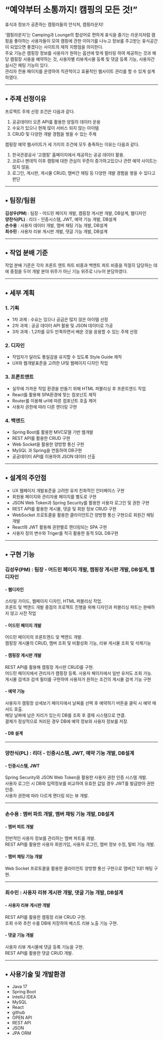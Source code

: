 # “예약부터 소통까지! 캠핑의 모든 것!”  
휴식과 정보가 공존하는 캠핑러들의 안식처, 캠핑라운지!

‘캠핑라운지’는 Camping과 Lounge의 합성어로 편하게 휴식을 즐기는 라운지처럼 캠핑을 좋아하는 사용자들이 모여 캠핑에 관한 이야기를 나누고 정보를 주고받는 휴식공간이 되었으면 좋겠다는 사이트의 제작 지향점을 의미한다.  
주요 기능은 캠핑장 정보를 사용자가 원하는 옵션에 맞게 필터링 하여 제공하는 것과 해당 캠핑장 사용을 예약하는 것, 사용자별 리뷰게시물 등록 및 댓글 등록 기능, 사용자간 실시간 채팅 기능이 있다.  
관리자 전용 페이지를 운영하여 직관적이고 효율적인 웹사이트 관리를 할 수 있게 설계하였다.

---

## • 주제 선정이유

프로젝트 주제 선정 조건은 다음과 같다.  
1. 공공데이터 오픈 API를 활용한 양질의 데이터 운용  
2. 수요가 있으나 현재 많이 서비스 되지 않는 아이템  
3. CRUD 및 다양한 개발 경험을 쌓을 수 있는 주제  

캠핑장 예약 웹사이트가 세 가지의 조건에 모두 충족하는 이유는 다음과 같다.  
1. 한국관광공사 ‘고캠핑’ 홈페이지에서 제공하는 공공 데이터 활용.  
2. 코로나 팬데믹 이후 캠핑에 대한 관심이 꾸준이 증가하고있으나 관련 예약 사이트는 많지 않음.  
3. 로그인, 게시판, 게시물 CRUD, 맴버간 채팅 등 다양한 개발 경험을 쌓을 수 있다고 판단  

---

## • 팀장/팀원

**김성우(PM)** : 팀장 - 어드민 페이지 개발, 캠핑장 게시판 개발, DB설계, 웹디자인  
**양찬식(PL)** : 리더 - 인증시스템, JWT, 예약 기능 개발, DB설계  
**손수용** : 사용자 데이터 개발, 맴버 채팅 기능 개발, DB설계  
**최수민** : 사용자 리뷰 게시판 개발, 댓글 기능 개발, DB설계  

---

## • 작업 분배 기준

작업 분배 기준은 각자 프론트 엔트 파트 비중과 백엔트 파트 비중을 적절히 담당하는 데에 중점을 두어 개발 분야 위주가 아닌 기능 위주로 나누어 분담하였다.

---

## • 세부 계획

### 1. 기획  
- 1차 과제 : 수요는 있으나 공급은 많지 않은 아이템 선정  
- 2차 과제 : 공공 데이터 API 활용 및 JSON 데이터로 가공  
- 3차 과제 : 1,2차를 모두 만족하면서 배운 것을 응용할 수 있는 주제 선정  

### 2. 디자인  
- 작업자가 달라도 통일감을 유지할 수 있도록 Style Guide 제작  
- UX와 웹개발표준을 고려한 UI및 웹페이지 디자인 작업  

### 3. 프론트엔트  
- 실무에 가까운 작업 환경을 만들기 위해 HTML 퍼블리싱 후 프론트엔드 작업  
- React를 활용해 SPA환경에 맞는 컴포넌트 제작  
- Router를 이용해 url에 따른 컴포넌트 호출 제어  
- 사용자 권한에 따라 다른 랜더링 구현  

### 4. 백엔드  
- Spring Boot를 활용한 MVC모델 기반 웹개발  
- REST API를 활용한 CRUD 구현  
- Web Socket을 활용한 양방향 통신 구현  
- MySQL 과 Spring을 연동하여 DB구현  
- 공공데이터 API를 이용하여 JSON 데이터 산출  

---

## • 설계의 주안점

- UX 웹페이지 개발표준을 고려한 유저 친화적인 인터페이스 구현  
- 회원용 페이지와 관리자용 페이지를 별도로 구현  
- JSON Web Token과 Spring Security를 활용한 사용자 로그인 및 권한 구현  
- REST API를 활용한 게시물, 댓글 및 회원 정보 CRUD 구현  
- WebSocket 프로토콜을 활용한 클라이언트간 양방향 통신 구현으로 회원간 채팅 개발  
- React와 JWT 활용해 권한별로 랜더링되는 SPA 구현  
- 사용자 정의 변수와 Triger를 적극 활용한 동적 SQL DB구현  

---

## • 구현 기능

### 김성우(PM) : 팀장 - 어드민 페이지 개발, 캠핑장 게시판 개발, DB설계, 웹디자인  

#### - 웹디자인  
스타일 가이드, 웹페이지 디자인, HTML 퍼블리싱 작업.  
프론트 및 백엔드 개발 중점의 프로젝트 진행을 위해 디자인과 퍼블리싱 파트는 분배하지 않고 사전 작업  

#### - 어드민 페이지 개발  
어드민 페이지의 프론트엔드 및 백엔드 개발.  
캠핑장 게시물의 CRUD, 맴버 조회 및 비활성화 기능, 리뷰 게시물 조회 및 삭제기능  

#### - 캠핑장 게시판 개발  
REST API를 활용해 캠핑장 게시판 CRUD를 구현.  
어드민 페이지에서 관리자가 캠핑장 등록. 사용자 페이지에서 일반 유저도 조회 가능.  
게시물 검색과 검색 필터를 구현하여 사용자가 원하는 조건의 게시물 검색 기능 구현  

#### - 예약 기능  
사용자가 캠핑장 상세보기 페이지에서 날짜를 선택 후 예약하기 버튼을 클릭 시 예약 매서드 호출.  
해당 날짜에 남은 자리가 있는지 DB를 조회 후 결제 시스템으로 연결.  
결제가 정상적으로 처리된 경우 DB에 예약 정보와 사용자 정보를 저장.  

#### - DB 설계  

---

### 양찬식(PL) : 리더 - 인증시스템, JWT, 예약 기능 개발, DB설계  

#### - 인증시스템, JWT  
Spring Security와 JSON Web Token을 활용한 사용자 권한 인증 시스템 개발.  
사용자 로그인 시 DB와 입력정보를 비교하여 유효한 값일 경우 JWT를 발급받아 권한 인증.  
사용자 권한에 따라 다르게 랜더링 되는 뷰 개발.  

---

### 손수용 : 맴버 파트 개발, 맴버 채팅 기능 개발, DB설계  

#### - 맴버 파트 개발  
전반적인 사용자 정보를 관리하는 맴버 파트를 개발.  
REST API를 활용한 사용자 회원가입, 사용자 로그인, 맴버 정보 수정, 탈퇴 기능 개발.  

#### - 맴버 채팅 기능 개발  
Web Socket 프로토콜을 활용한 클라이언트 양방향 통신 구현으로 맴버간 1대1 채팅 구현.  

---

### 최수민 : 사용자 리뷰 게시판 개발, 댓글 기능 개발, DB설계  

#### - 사용자 리뷰 게시판 개발  
REST API를 활용한 캠핑장 리뷰 CRUD 구현.  
조회 수와 추천 수를 DB에 저장하여 베스트 리뷰 노출 기능 구현.  

#### - 댓글 기능 개발  
사용자 리뷰 게시물에 댓글 등록 기능을 구현.  
REST API를 활용한 댓글 CRUD 개발.  

---

## • 사용기술 및 개발환경  

- Java 17  
- Spring Boot  
- IntelliJ IDEA  
- MySQL  
- React  
- github  
- OPEN API  
- REST API  
- JSON  
- JPA ORM  
